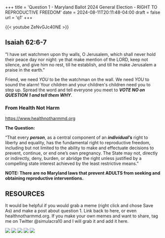 +++
title = 'Question 1 - Maryland Ballot 2024 General Election - RIGHT TO REPRODUCTIVE FREEDOM'
date = 2024-08-11T20:11:48-04:00
draft = false
url = 'q1'
+++

{{< youtube ZeNvGJc40NE >}}



## Isaiah 62:6-7 

"I have set watchmen upon thy walls, O Jerusalem, which shall never hold their peace day nor night: ye that make mention of the LORD, keep not silence, and give him no rest, till he establish, and till he make Jerusalem a praise in the earth."

Friend, we need _YOU_ to be the watchman on the wall. We need _YOU_ to sound the alarm! Your children and your children's children need you to step up. Spread the word and tell everyone you meet to _**VOTE NO on QUESTION 1 and tell them WHY**_.


### From Health Not Harm 

https://www.healthnotharmmd.org

**The Question:**

“That every _**person**_, as a central component of an _**individual’s**_ right to liberty and equality, has the fundamental right to reproductive freedom, including but not limited to the ability to make and effectuate decisions to prevent, continue, or end one’s own pregnancy. The State may not, directly or indirectly, deny, burden, or abridge the right unless justified by a compelling state interest achieved by the least restrictive means.”



**NOTE: There are no Maryland laws that prevent ADULTS from seeking and obtaining reproductive interventions.**

## RESOURCES

It would be helpful if you would grab a meme (right click and chose Save As) and make a post about question 1. Link back to here, or even healthnotharmmd.org. If you make your own memes and want to share, tag me on Twitter @simulacra10 and I will grab it and add it here. 

![](https://res.cloudinary.com/dafjqauwb/image/upload/v1723763344/question-1/ig-cards/Boy_drinking_smoking_meme_kreffo.png)
![](https://res.cloudinary.com/dafjqauwb/image/upload/v1723763344/question-1/ig-cards/Girl_drinking_smoking_meme_cm4rwk.png)
![](https://res.cloudinary.com/dafjqauwb/image/upload/v1723511731/question-1/ig-cards/VOTE_NO_1080x1080_Blue_gcilhv.png)
![](https://res.cloudinary.com/dafjqauwb/image/upload/v1723511728/question-1/ig-cards/HANDS_OFF_fcamox.png)
![](https://res.cloudinary.com/dafjqauwb/image/upload/v1723765420/question-1/ig-cards/Qurstion_1_hzgwib.png)
